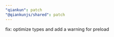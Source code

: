 ```yaml
---
"qiankun": patch
"@qiankunjs/shared": patch
---
```


fix: optimize types and add a warning for preload
